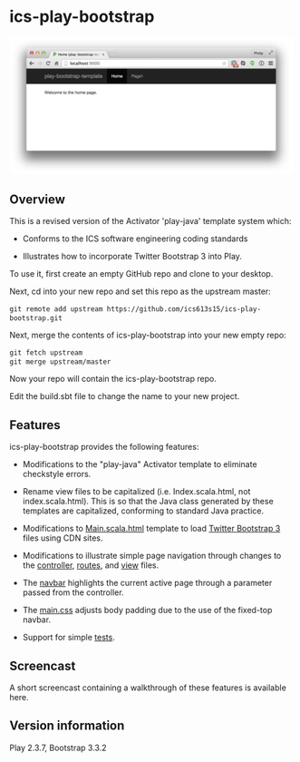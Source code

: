 # ics-play-bootstrap

<img src="ics-play-bootstrap-home.png" width="500px"/>

## Overview

This is a revised version of the Activator 'play-java' template system which:

  * Conforms to the ICS software engineering coding standards

  * Illustrates how to incorporate Twitter Bootstrap 3 into Play.

To use it, first create an empty GitHub repo and clone to your desktop.

Next, cd into your new repo and set this repo as the upstream master:

    git remote add upstream https://github.com/ics613s15/ics-play-bootstrap.git

Next, merge the contents of ics-play-bootstrap into your new empty repo:

    git fetch upstream
    git merge upstream/master

Now your repo will contain the ics-play-bootstrap repo.

Edit the build.sbt file to change the name to your new project.

## Features

ics-play-bootstrap provides the following features:

  * Modifications to the "play-java" Activator template to eliminate checkstyle errors.

  * Rename view files to be capitalized (i.e. Index.scala.html, not index.scala.html). This is so that the Java class generated by these templates are capitalized, conforming to standard Java practice.

  * Modifications to [Main.scala.html](https://github.com/ics613s15/ics-play-bootstrap/blob/master/app/views/Main.scala.html) template to load [Twitter Bootstrap 3](http://getbootstrap.com/) files using CDN sites.

  * Modifications to illustrate simple page navigation through changes to the [controller](https://github.com/ics613s15/ics-play-bootstrap/blob/master/app/controllers/Application.java), [routes](https://github.com/ics613s15/ics-play-bootstrap/blob/master/conf/routes), and [view](https://github.com/ics613s15/ics-play-bootstrap/tree/master/app/views) files.

  * The [navbar](https://github.com/ics613s15/ics-play-bootstrap/blob/master/app/views/Main.scala.html) highlights the current active page through a parameter passed from the controller.

  * The [main.css](https://github.com/ics613s15/ics-play-bootstrap/blob/master/public/stylesheets/main.css) adjusts body padding due to the use of the fixed-top navbar.

  * Support for simple [tests](https://github.com/ics613s15/ics-play-bootstrap/blob/master/test/test/IntegrationTest.java).

## Screencast

A short screencast containing a walkthrough of these features is available here.

## Version information

Play 2.3.7, Bootstrap 3.3.2

